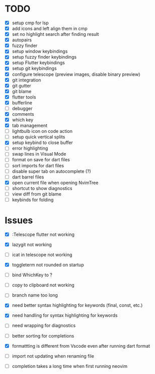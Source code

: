 # TODO

- [X] setup cmp for lsp
- [X] add icons and left align them in cmp 
- [X] set no highlight search after finding result
- [X] autopairs
- [X] fuzzy finder
- [X] setup window keybindings
- [X] setup fuzzy finder keybindings
- [X] setup Flutter keybindings
- [X] setup git keybindings
- [X] configure telescope (preview images, disable binary preview)
- [X] git integration 
- [X] git gutter
- [X] git blame
- [X] flutter tools
- [X] bufferline
- [ ] debugger
- [X] comments
- [X] which key
- [X] tab management
- [ ] lightbulb icon on code action
- [ ] setup quick vertical splits
- [X] setup keybind to close buffer
- [ ] error highlighting
- [ ] swap lines in Visual Mode
- [ ] format on save for dart files
- [ ] sort imports for dart files
- [ ] disable super tab on autocomplete (?)
- [ ] dart barrel files
- [X] open current file when opening NvimTree
- [ ] shortcut to show diagnostics 
- [ ] view diff from git blame
- [ ] keybinds for folding

# Issues

- [X] :Telescope flutter not working
- [X] lazygit not working
- [ ] icat in telescope not working
- [X] toggleterm not rounded on startup
- [ ] bind WhichKey to <Leader>?
- [ ] copy to clipboard not working
- [ ] branch name too long
- [X] need better syntax highlighting for keywords (final, const, etc.)
- [X] need handling for syntax highlighting for keywords
- [ ] need wrapping for diagnostics
- [ ] better sorting for completions
- [X] formattting is different from Vscode even after running dart format
- [ ] import not updating when renaming file
- [ ] completion takes a long time when first running neovim

